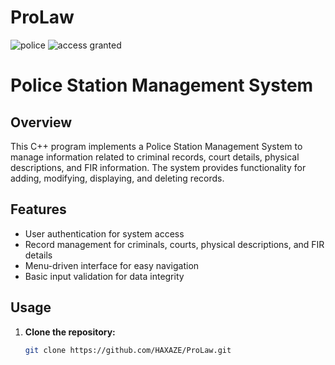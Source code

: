 # ProLaw

![police ](https://user-images.githubusercontent.com/90493737/208289900-c2889b99-7a6c-4dec-970f-cb02fa867fe7.png)
![access granted](https://user-images.githubusercontent.com/90493737/208289914-c0f6bc6b-6c37-46c5-b649-7c3c0e085177.png)

# Police Station Management System

## Overview

This C++ program implements a Police Station Management System to manage information related to criminal records, court details, physical descriptions, and FIR information. The system provides functionality for adding, modifying, displaying, and deleting records.

## Features

- User authentication for system access
- Record management for criminals, courts, physical descriptions, and FIR details
- Menu-driven interface for easy navigation
- Basic input validation for data integrity

## Usage

1. **Clone the repository:**
    ```bash
    git clone https://github.com/HAXAZE/ProLaw.git
    ```
